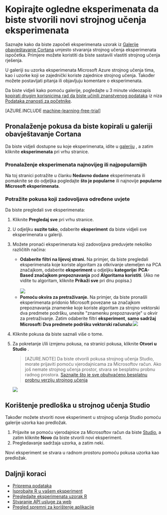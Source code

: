 <properties
    pageTitle="Kopiraj strojnog učenja uzorka eksperimenata | Microsoft Azure"
    description="Saznajte kako koristiti uzorka strojnog učenja eksperimenata da biste stvorili novi eksperimenata Galerija obavještavanje Cortana i Microsoft Azure strojnog učenja."
    services="machine-learning"
    documentationCenter=""
    authors="cjgronlund"
    manager="jhubbard"
    editor="cgronlun"/>

<tags
    ms.service="machine-learning"
    ms.workload="data-services"
    ms.tgt_pltfrm="na"
    ms.devlang="na"
    ms.topic="get-started-article"
    ms.date="08/17/2016"
    ms.author="cgronlun;chhavib;olgali"/>

# <a name="copy-sample-experiments-to-create-new-machine-learning-experiments"></a>Kopirajte ogledne eksperimenata da biste stvorili novi strojnog učenja eksperimenata
Saznajte kako da biste započeli eksperimenata uzorak iz [Galerije obavještavanje Cortana](http://gallery.cortanaintelligence.com/) umjesto stvaranja strojnog učenja eksperimenata ispočetka. Primjere možete koristiti da biste sastavili vlastiti strojnog učenja rješenja.

U galeriji su uzorka eksperimenata Microsoft Azure strojnog učenja tima, kao i uzorke koji se zajednički koriste zajednice strojnog učenja. Također možete postavljati pitanja ili objavljuju komentare o eksperimenata.

Da biste vidjeli kako pomoću galerije, pogledajte u 3 minute videozapis [kopirati drugim korisnicima rad da biste učinili znanstvenog podataka](machine-learning-data-science-for-beginners-copy-other-peoples-work-to-do-data-science.md) iz niza [Podataka znanosti za početnike](machine-learning-data-science-for-beginners-the-5-questions-data-science-answers.md).

[AZURE.INCLUDE [machine-learning-free-trial](../../includes/machine-learning-free-trial.md)]

## <a name="find-an-experiment-to-copy-in-cortana-intelligence-gallery"></a>Pronalaženje pokusa da biste kopirali u galeriji obavještavanje Cortana

Da biste vidjeli dostupne su koje eksperimenata, idite u [galeriju](http://gallery.cortanaintelligence.com/) , a zatim kliknite **eksperimenata** pri vrhu stranice.

### <a name="find-the-newest-or-most-popular-experiments"></a>Pronalaženje eksperimenata najnovijeg ili najpopularnijih

Na toj stranici potražite u članku **Nedavno dodane** eksperimenata ili pomaknite se do odjeljka pogledajte **što je popularne** ili najnovije **popularne Microsoft eksperimenata**.

### <a name="look-for-an-experiment-that-meets-specific-requirements"></a>Potražite pokusa koji zadovoljava određene uvjete

Da biste pregledali sve eksperimenata:

1. Kliknite **Pregledaj sve** pri vrhu stranice.
2. U odjeljku **suzite tako**, odaberite **eksperiment** da biste vidjeli sve eksperimenata u galeriji.
3. Možete pronaći eksperimenata koji zadovoljava preduvjete nekoliko različitih načina:
    * **Odaberite filtri na lijevoj strani.** Na primjer, da biste pregledali eksperimenata koje koriste algoritam za otkrivanje utemeljen na PCA značajkom, odaberite **eksperiment** u odjeljku **kategorije**i **PCA-Based značajkom prepoznavanja** pod **Algoritama koristiti**. (Ako ne vidite tu algoritam, kliknite **Prikaži sve** pri dnu popisa.)<br></br>
      ![](./media/machine-learning-sample-experiments/refine-the-view.png)
    *  **Pomoću okvira za pretraživanje.** Na primjer, da biste pronašli eksperimenata pridonio Microsoft povezane sa značajkom prepoznavanja znamenke koje koriste algoritam za strojno vektorski dva predmete podršku, unesite "znamenku prepoznavanje" u okvir za pretraživanje. Zatim odaberite filtri **eksperiment**, **samo sadržaj Microsoft**i **Dva predmete podršku vektorski računalu**:![](./media/machine-learning-sample-experiments/search-for-experiments.png) 
4. Kliknite pokusa da biste saznali više o tome.
5. Za pokretanje i/ili izmjenu pokusa, na stranici pokusa, kliknite **Otvori u Studio** .

    > [AZURE.NOTE] Da biste otvorili pokusa strojnog učenja Studio, morate prijaviti pomoću vjerodajnicama za Microsoftov račun. Ako još nemate strojnog učenja prostor, stvara se besplatnu probnu radnog prostora. [Saznajte što je sve obuhvaćeno besplatnu probnu verziju strojnog učenja](https://azure.microsoft.com/pricing/details/machine-learning/)

    ![](./media/machine-learning-sample-experiments/example-experiment.png) 


## <a name="use-a-template-in-machine-learning-studio"></a>Korištenje predloška u strojnog učenja Studio

Također možete stvoriti nove eksperiment u strojnog učenja Studio pomoću galerije uzorka kao predložak.

1. Prijavite se pomoću vjerodajnice za Microsoftov račun da biste [Studio](https://studio.azureml.net), a zatim kliknite **Novo** da biste stvorili novi eksperiment.
2. Pregledavanje sadržaja uzorka, a zatim neki.

Novi eksperiment se stvara u radnom prostoru pomoću pokusa uzorka kao predložak.

## <a name="next-steps"></a>Daljnji koraci
- [Priprema podataka](machine-learning-data-science-import-data.md)
- [Isprobajte R u vašem eksperiment](machine-learning-r-quickstart.md)
- [Pregledajte eksperimenata uzorak R](machine-learning-r-csharp-web-service-examples.md)
- [Stvaranje API usluge za web](machine-learning-publish-a-machine-learning-web-service.md)
- [Pregled spremni za korištenje aplikacije](https://datamarket.azure.com/browse?query=machine+learning)
